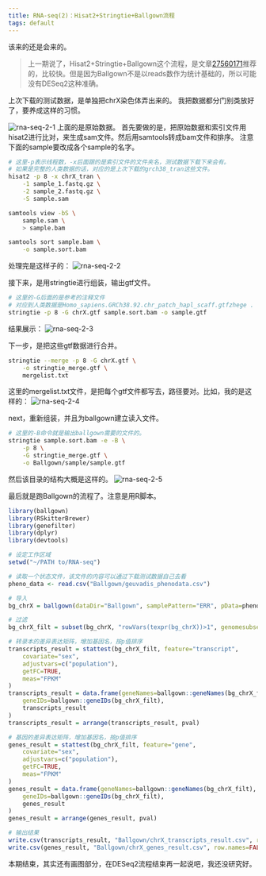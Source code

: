 ```yaml
---
title: RNA-seq(2)：Hisat2+Stringtie+Ballgown流程
tags: default
---
```

该来的还是会来的。
>上一期说了，Hisat2+Stringtie+Ballgown这个流程，是文章[27560171](https://www.ncbi.nlm.nih.gov/pubmed/27560171)推荐的，比较快。但是因为Ballgown不是以reads数作为统计基础的，所以可能没有DESeq2这种准确。

上次下载的测试数据，是单独把chrX染色体弄出来的。
我把数据都分门别类放好了，要养成这样的习惯。

![rna-seq-2-1](https://raw.githubusercontent.com/pzweuj/pzweuj.github.io/master/downloads/images/rna-seq-2-1.PNG)
上面的是原始数据。
首先要做的是，把原始数据和索引文件用hisat2进行比对，来生成sam文件。然后用samtools转成bam文件和排序。
注意下面的sample要改成各个sample的名字。
```bash
# 这里-p表示线程数，-x后面跟的是索引文件的文件夹名，测试数据下载下来会有。
# 如果是完整的人类数据的话，对应的是上次下载的grch38_tran这些文件。
hisat2 -p 8 -x chrX_tran \
	-1 sample_1.fastq.gz \
	-2 sample_2.fastq.gz \
	-S sample.sam

samtools view -bS \
	sample.sam \
	> sample.bam

samtools sort sample.bam \
	-o sample.sort.bam
```

处理完是这样子的：
![rna-seq-2-2](https://raw.githubusercontent.com/pzweuj/pzweuj.github.io/master/downloads/images/rna-seq-2-2.PNG)

接下来，是用stringtie进行组装，输出gtf文件。
```bash
# 这里的-G后面的是参考的注释文件
# 对应到人类数据是Homo_sapiens.GRCh38.92.chr_patch_hapl_scaff.gtfzhege .
stringtie -p 8 -G chrX.gtf sample.sort.bam -o sample.gtf
```
结果展示：
![rna-seq-2-3](https://raw.githubusercontent.com/pzweuj/pzweuj.github.io/master/downloads/images/rna-seq-2-3.PNG)

下一步，是把这些gtf数据进行合并。
```bash
stringtie --merge -p 8 -G chrX.gtf \
	-o stringtie_merge.gtf \
	mergelist.txt
```
这里的mergelist.txt文件，是把每个gtf文件都写去，路径要对。比如，我的是这样的：
![rna-seq-2-4](https://raw.githubusercontent.com/pzweuj/pzweuj.github.io/master/downloads/images/rna-seq-2-4.PNG)

next，重新组装，并且为ballgown建立读入文件。
```bash
# 这里的-B命令就是输出ballgown需要的文件的。
stringtie sample.sort.bam -e -B \
	-p 8 \
	-G stringtie_merge.gtf \
	-o Ballgown/sample/sample.gtf
```
然后该目录的结构大概是这样的。
![rna-seq-2-5](https://raw.githubusercontent.com/pzweuj/pzweuj.github.io/master/downloads/images/rna-seq-2-5.PNG)

最后就是跑Ballgown的流程了。注意是用R脚本。
```R
library(ballgown)
library(RSkitterBrewer)
library(genefilter)
library(dplyr)
library(devtools)

# 设定工作区域
setwd("~/PATH to/RNA-seq")

# 读取一个状态文件，该文件的内容可以通过下载测试数据自己去看
pheno_data <- read.csv("Ballgown/geuvadis_phenodata.csv")

# 导入
bg_chrX = ballgown(dataDir="Ballgown", samplePattern="ERR", pData=pheno_data)

# 过滤
bg_chrX_filt = subset(bg_chrX, "rowVars(texpr(bg_chrX))>1", genomesubset=TRUE)

# 转录本的差异表达矩阵，增加基因名，按p值排序
transcripts_result = stattest(bg_chrX_filt, feature="transcript",
	covariate="sex",
	adjustvars=c("population"),
	getFC=TRUE,
	meas="FPKM"
)
transcripts_result = data.frame(geneNames=ballgown::geneNames(bg_chrX_filt),
	geneIDs=ballgown::geneIDs(bg_chrX_filt),
	transcripts_result
)
transcripts_result = arrange(transcripts_result, pval)

# 基因的差异表达矩阵，增加基因名，按p值排序
genes_result = stattest(bg_chrX_filt, feature="gene",
	covariate="sex",
	adjustvars=c("population"),
	getFC=TRUE,
	meas="FPKM"
)
genes_result = data.frame(geneNames=ballgown::geneNames(bg_chrX_filt),
	geneIDs=ballgown::geneIDs(bg_chrX_filt),
	genes_result
)
genes_result = arrange(genes_result, pval)

# 输出结果
write.csv(transcripts_result, "Ballgown/chrX_transcripts_result.csv", row.names=FALSE)
write.csv(genes_result, "Ballgown/chrX_genes_result.csv", row.names=FALSE)
```

本期结束，其实还有画图部分，在DESeq2流程结束再一起说吧，我还没研究好。

[T_T]:我爱你呀，老井!